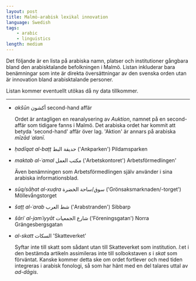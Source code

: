 ```yaml
---
layout: post
title: Malmö-arabisk lexikal innovation
language: Swedish
tags:
    - arabic
    - linguistics
length: medium
---
```


Det följande är en lista på arabiska namn, platser och institutioner gångbara bland den arabisktalande befolkningen i Malmö. Listan inkluderar bara benämningar som inte är direkta översättningar av den svenska orden utan är innovation bland arabisktalande personer.

Listan kommer eventuellt utökas då ny data tillkommer.

---

- *akšūn* أكشون second-hand affär

    Ordet är antagligen en reanalysering av *Auktion*, namnet på en second-affär som tidigare fanns i Malmö. Det arabiska ordet har kommit att betyda 'second-hand' affär över lag. 'Aktion' är annars på arabiska *mīzād ʿalanī.*

- *ḥadīqat al-baṭṭ* حديقة البط ('Ankparken') Pildamsparken 

- *maktab al-ʿamal* مكتب العمل  ('Arbetskontoret') Arbetsförmedlingen'

    Även benämningen som Arbetsförmedlingen själv använder i sina arabiska informationsblad.

- *sūq/sāḥat al-xuḍra* سوق/ساحة الخضرة ('Grönsaksmarknaden/-torget') Möllevångstorget

- *šaṭṭ al-ʿarab* شط العرب ('Arabstranden') Sibbarp

- *šāriʿ al-jamʿiyyāt* شارع الجمعيات  ('Föreningsgatan') Norra Grängesbergsgatan

- *al-skatt* السكات 'Skatteverket'

    Syftar inte till skatt som sådant utan till Skatteverket som institution. *l*:et i den bestämda artikeln assimileras inte till solbokstaven&nbsp;*s* i *skat* som förväntat. Kanske kommer detta ske om ordet fortlever och med tiden integreras i arabisk fonologi, så som har hänt med en del talares uttal av *ad-dāgis*.
